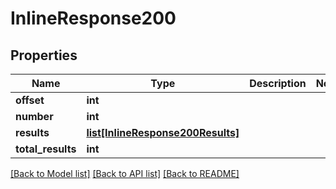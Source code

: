 # InlineResponse200

## Properties
Name | Type | Description | Notes
------------ | ------------- | ------------- | -------------
**offset** | **int** |  | 
**number** | **int** |  | 
**results** | [**list[InlineResponse200Results]**](InlineResponse200Results.md) |  | 
**total_results** | **int** |  | 

[[Back to Model list]](../README.md#documentation-for-models) [[Back to API list]](../README.md#documentation-for-api-endpoints) [[Back to README]](../README.md)


